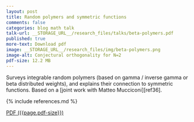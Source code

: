 ```yaml
---
layout: post
title: Random polymers and symmetric functions
comments: false
categories: blog math talk
talk-url: __STORAGE_URL__/research_files/talks/beta-polymers.pdf
published: true
more-text: Download pdf
image: __STORAGE_URL__/research_files/img/beta-polymers.png
image-alt: Conjectural orthogonality for N=2
pdf-size: 12.2 MB
---
```


Surveys integrable random polymers (based on gamma / inverse gamma or beta distributed weights), and explains their connection to symmetric functions. Based on a [joint work with Matteo Mucciconi][ref36].

{% include references.md %}

<!--more-->

<a href="{{ page.talk-url | replace: '__STORAGE_URL__', site.storage_url}}" target="_blank">PDF ({{page.pdf-size}})</a>
